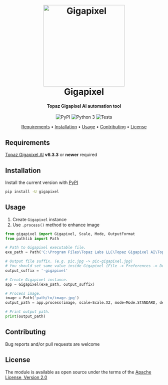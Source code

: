 <h1 align="center">
  <br>
  <img src="logo.png" alt="Gigapixel" height="260">
  <br>
  Gigapixel
  <br>
</h1>

<h4 align="center">Topaz Gigapixel AI automation tool</h4>

<p align="center">
    <img src="https://img.shields.io/pypi/v/gigapixel?style=for-the-badge" alt="PyPI">
    <img src="https://img.shields.io/pypi/pyversions/gigapixel?style=for-the-badge" alt="Python 3">
    <img src="https://img.shields.io/github/actions/workflow/status/TimNekk/Gigapixel/tests.yml?branch=main&label=TESTS&style=for-the-badge" alt="Tests">
</p>

<p align="center">
  <a href="#requirements">Requirements</a> •
  <a href="#installation">Installation</a> •
  <a href="#usage">Usage</a> •
  <a href="#contributing">Contributing</a> •
  <a href="#license">License</a>
</p>

## Requirements

[Topaz Gigapixel AI](https://www.topazlabs.com/gigapixel-ai) **v6.3.3** or **newer** required

## Installation

Install the current version with [PyPI](https://pypi.org/project/gigapixel/)

```bash
pip install -U gigapixel
```

## Usage

1. Create `Gigapixel` instance
2. Use `.process()` method to enhance image

```python
from gigapixel import Gigapixel, Scale, Mode, OutputFormat
from pathlib import Path

# Path to Gigapixel executable file.
exe_path = Path('C:\Program Files\Topaz Labs LLC\Topaz Gigapixel AI\Topaz Gigapixel AI.exe')

# Output file suffix. (e.g. pic.jpg -> pic-gigapixel.jpg)
# You should set same value inside Gigapixel (File -> Preferences -> Default filename suffix).
output_suffix = '-gigapixel'

# Create Gigapixel instance.
app = Gigapixel(exe_path, output_suffix)

# Process image.
image = Path('path/to/image.jpg')
output_path = app.process(image, scale=Scale.X2, mode=Mode.STANDARD, delete_from_history=True, output_format=OutputFormat.PNG)

# Print output path.
print(output_path)
```

## Contributing

Bug reports and/or pull requests are welcome


## License

The module is available as open source under the terms of the [Apache License, Version 2.0](https://opensource.org/licenses/Apache-2.0)
